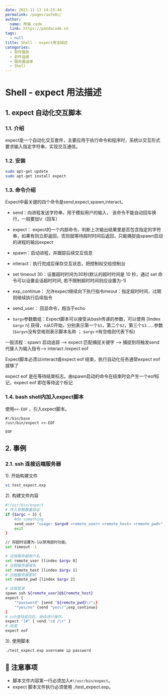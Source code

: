 ```yaml
---
date: 2021-11-17 14:23:44
permalink: /pages/aa7e0c/
author: 
  name: 熊猫 code
  link: https://pandacode.cn
tags: 
  - null
title: Shell - expect用法描述
categories: 
  - 软件服务
  - 软件运维
  - 服务器运维
  - Shell
---
```


# Shell - expect 用法描述

## 1. expect 自动化交互脚本

### 1.1. 介绍

expect是一个自动化交互套件，主要应用于执行命令和程序时，系统以交互形式要求输入指定字符串，实现交互通信。

### 1.2. 安装

```sh
sudo apt-get update
sudo apt-get install expect
```

### 1.3. 命令介绍

Expect中最关键的四个命令是send,expect,spawn,interact。

- send：向进程发送字符串，用于模拟用户的输入， 该命令不能自动回车换行，一般要加\r（回车）

- expect： expect的一个内部命令，判断上次输出结果里是否包含指定的字符串，如果有则立即返回，否则就等待超时时间后返回，只能捕捉由spawn启动的进程的输出expect

- spawn：启动进程，并跟踪后续交互信息

- interact：执行完成后保存交互状态，把控制权交给控制台

- set timeout 30：设置超时时间为30秒(默认的超时时间是 10 秒，通过 set 命令可以设置会话超时时间, 若不限制超时时间则应设置为-1)

- exp_continue： 允许expect继续向下执行指令meout：指定超时时间，过期则继续执行后续指令

- send_user： 回显命令，相当于echo

- `$argv`参数数组：Expect脚本可以接受从bash传递的参数，可以使用 [lindex `$argv` n] 获得，n从0开始，分别表示第一个`$1`，第二个`$2`，第三个`$3`……参数 (`$argvn`没有空格则表示脚本名称 ； `$argv` n有空格则代表下标)

一般流程：spawn 启动追踪 —> expect 匹配捕捉关键字 ——> 捕捉到将触发send 代替人为输入指令—> interact /expect eof

Expect脚本必须以interact或expect eof 结束，执行自动化任务通常expect eof就够了

expect eof 是在等待结束标志。由spawn启动的命令在结束时会产生一个eof标记，expect eof 即在等待这个标记

### 1.4. bash shell内加入expect脚本

使用`<<-EOF` ，引入expect脚本。

```shell
#!/bin/base
/usr/bin/expect <<-EOF

EOF
```



## 2. 事例

### 2.1. ssh 连接远端服务器

1). 开始构建文件

```sh
vi test_expect.exp
```

2). 构建文件内容

```sh
#!/usr/bin/expect
# 传入参数数量验证
if {$argc < 3} {
    #do something
    send_user "usage: $argv0 <remote_user> <remote_host> <remote_pwd>"
    exit
}

// 将超时设置为-1以禁用超时功能。
set timeout -1

# 远程服务器用户名
set remote_user [lindex $argv 0] 
# 远程服务器域名
set remote_host [lindex $argv 1] 
# 远程服务器密码
set remote_pwd [lindex $argv 2]

# 远程登录
spawn ssh ${remote_user}@${remote_host}
expect {
    "*password" {send "${remote_pwd}\r";}
    "*yes/no" {send "yes\r";exp_continue}
}
# ssh登陆成功后，继续进行操作。
expect "]#" { send "cd /\r" }
# 结束
expect eof
```

3). 使用脚本

```sh
./test_expect.exp username ip password
```

## 🌟 注意事项

- 脚本文件内容第一行必须加入`#!/usr/bin/expect`。
- expect 脚本文件执行必须使用 ./test_expect.exp。
